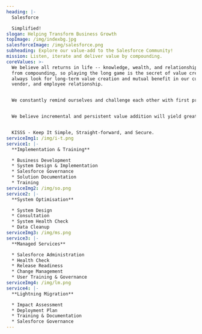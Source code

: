 ```yaml
---
heading: |-
  Salesforce

  Simplified!
slogan: Helping Transform Business Growth
topImage: /img/indexbg.jpg
salesforceImage: /img/salesforce.png
subheading: Explore our value-add to the Salesforce Community!
mission: Listen, iterate and deliver value by compounding.
coreValues: >-
  We believe all returns in life -- knowledge, wealth, and relationships -- come
  from compounding, so playing the long game is the secret of value creation. We
  always look for long-term value creation and mutual benefit in our customer,
  vendor, and employee relationship.


  We constantly remind ourselves and challenge each other with first principles thinking.


  We believe incremental and persistent value addition will yield great products & services.


  KISSS - Keep It Simple, Straight-forward, and Secure.
serviceImg1: /img/i-t.png
service1: |-
  **Implementation & Training**

  * Business Development
  * System Design & Implementation
  * Salesforce Governance
  * Solution Documentation
  * Training
serviceImg2: /img/so.png
service2: |-
  **System Optimisation**

  * System Design
  * Consultation
  * System Health Check
  * Data Cleanup
serviceImg3: /img/ms.png
service3: |-
  **Managed Services**

  * Salesforce Administration
  * Health Check
  * Release Readiness
  * Change Management
  * User Training & Governance
serviceImg4: /img/lm.png
service4: |-
  **Lightning Migration**

  * Impact Assessment
  * Deployment Plan
  * Training & Documentation
  * Salesforce Governance
---
```

